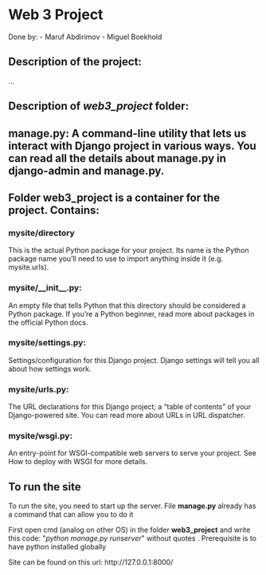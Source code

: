 <h1> Web 3 Project </h1>

Done by:
    - Maruf Abdirimov
    - Miguel Boekhold
    
    
## Description of the project:

...

<h2> Description of <i> web3_project </i> folder: </h2>


<h2> <b>manage.py</b>: A command-line utility that lets us interact with Django project in various ways. You can read all the details about manage.py in django-admin and manage.py.</h2>

<h2> Folder <b>web3_project</b> is a container for the project. Contains:</h2>

<h3> <b>mysite/directory</b></h3>
<p> This is the actual Python package for your project. Its name is the Python package name you’ll need to use to import anything inside it (e.g. mysite.urls).</p>
<h3> <b>mysite/__init__.py</b>:</h3> An empty file that tells Python that this directory should be considered a Python package. If you’re a Python beginner, read more about packages in the official Python docs.
<h3> <b>mysite/settings.py</b>:</h3> Settings/configuration for this Django project. Django settings will tell you all about how settings work.
<h3> <b>mysite/urls.py</b>:</h3> The URL declarations for this Django project; a “table of contents” of your Django-powered site. You can read more about URLs in URL dispatcher.
<h3> <b>mysite/wsgi.py</b>:</h3> An entry-point for WSGI-compatible web servers to serve your project. See How to deploy with WSGI for more details.

<h2> To run the site </h2>

<p> To run the site, you need to start up the server. File <b>manage.py</b> already has a command that can allow you to do it</p>
<p> First open cmd (analog on other OS) in the folder <b>web3_project</b> and write this code: "<i>python manage.py runserver</i>" without quotes . Prerequisite is to have python installed globally</p>
<p>Site can be found on this url: http://127.0.0.1:8000/ </p>